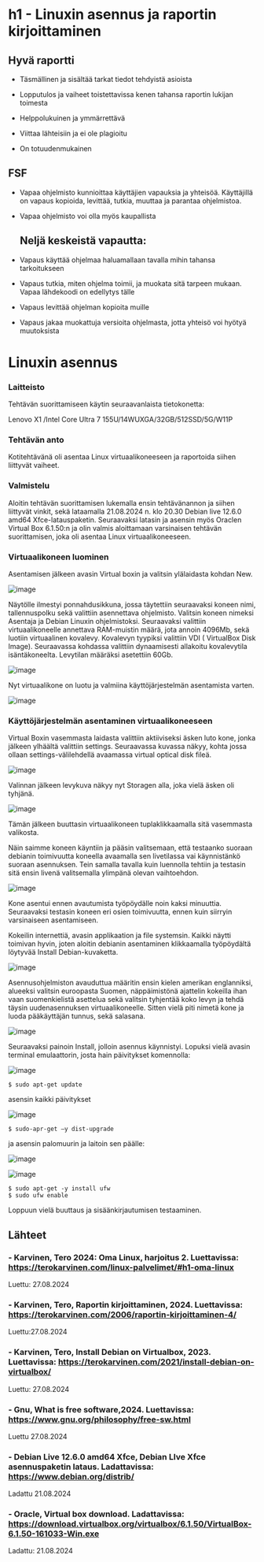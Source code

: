 # h1 - Linuxin asennus ja raportin kirjoittaminen

 


## Hyvä raportti 

- Täsmällinen ja sisältää tarkat tiedot tehdyistä asioista 

- Lopputulos ja vaiheet toistettavissa kenen tahansa raportin lukijan toimesta 

- Helppolukuinen ja ymmärrettävä 

- Viittaa lähteisiin ja ei ole plagioitu 

- On totuudenmukainen 

## FSF 

- Vapaa ohjelmisto kunnioittaa käyttäjien vapauksia ja yhteisöä. Käyttäjillä on vapaus kopioida, levittää, tutkia, muuttaa ja parantaa ohjelmistoa. 

- Vapaa ohjelmisto voi olla myös kaupallista 

  ## Neljä keskeistä vapautta: 

- Vapaus käyttää ohjelmaa haluamallaan tavalla mihin tahansa tarkoitukseen  

- Vapaus tutkia, miten ohjelma toimii, ja muokata sitä tarpeen mukaan. Vapaa lähdekoodi on edellytys tälle 

- Vapaus levittää ohjelman kopioita muille 

- Vapaus jakaa muokattuja versioita ohjelmasta, jotta yhteisö voi hyötyä muutoksista 

 

# Linuxin asennus 

### Laitteisto 

Tehtävän suorittamiseen käytin seuraavanlaista tietokonetta: 

Lenovo X1 /Intel Core Ultra 7 155U/14WUXGA/32GB/512SSD/5G/W11P

 

### Tehtävän anto  

Kotitehtävänä oli asentaa Linux virtuaalikoneeseen ja raportoida siihen liittyvät vaiheet. 

 

### Valmistelu 

Aloitin tehtävän suorittamisen lukemalla ensin tehtävänannon ja siihen liittyvät vinkit, sekä lataamalla 21.08.2024 n. klo 20.30 Debian live 12.6.0 amd64 Xfce-latauspaketin. Seuraavaksi latasin ja asensin myös Oraclen Virtual Box 6.1.50:n ja olin valmis aloittamaan varsinaisen tehtävän suorittamisen, joka oli asentaa Linux virtuaalikoneeseen. 

### Virtuaalikoneen luominen 

Asentamisen jälkeen avasin Virtual boxin ja valitsin ylälaidasta kohdan New. 

![image](https://github.com/user-attachments/assets/ba70cb94-1265-4205-a04c-80d6626a479c)

 

Näytölle ilmestyi ponnahdusikkuna, jossa täytettiin seuraavaksi koneen nimi, tallennuspolku sekä valittiin asennettava ohjelmisto. Valitsin koneen nimeksi Asentaja ja Debian Linuxin ohjelmistoksi. Seuraavaksi valittiin virtuaalikoneelle annettava RAM-muistin määrä, jota annoin 4096Mb, sekä luotiin virtuaalinen kovalevy. Kovalevyn tyypiksi valittiin VDI ( VirtualBox Disk Image). Seuraavassa kohdassa valittiin dynaamisesti allakoitu kovalevytila isäntäkoneelta. Levytilan määräksi asetettiin 60Gb. 

 ![image](https://github.com/user-attachments/assets/04fb6f73-a7e1-4d62-bc0a-34b721368ce9)


Nyt virtuaalikone on luotu ja valmiina käyttöjärjestelmän asentamista varten. 

![image](https://github.com/user-attachments/assets/0fd1fb9d-fdb6-4d6f-8b42-bd474ab9a9b1)

### Käyttöjärjestelmän asentaminen virtuaalikoneeseen

Virtual Boxin vasemmasta laidasta valittiin aktiiviseksi äsken luto kone, jonka jälkeen ylhäältä valittiin settings. Seuraavassa kuvassa näkyy, kohta jossa ollaan settings-välilehdellä avaamassa virtual optical disk fileä. 

 ![image](https://github.com/user-attachments/assets/30ae0430-5051-42aa-a6c7-dc026d4fdff5)

Valinnan jälkeen levykuva näkyy nyt Storagen alla, joka vielä äsken oli tyhjänä. 

 ![image](https://github.com/user-attachments/assets/adb7eed8-44a3-4113-9272-72ec31f21a8f)


Tämän jälkeen buuttasin virtuaalikoneen tuplaklikkaamalla sitä vasemmasta valikosta. 

Näin saimme koneen käyntiin ja pääsin valitsemaan, että testaanko suoraan debianin toimivuutta koneella avaamalla sen livetilassa vai käynnistänkö suoraan asennuksen. Tein samalla tavalla kuin luennolla tehtiin ja testasin sitä ensin livenä valitsemalla ylimpänä olevan vaihtoehdon. 

  ![image](https://github.com/user-attachments/assets/8c5ca3c8-9efe-4f14-ae51-5ac11013ef5e)


 

Kone asentui ennen avautumista työpöydälle noin kaksi minuuttia. Seuraavaksi testasin koneen eri osien toimivuutta, ennen kuin siirryin varsinaiseen asentamiseen. 

Kokeilin internettiä, avasin applikaation ja file systemsin. Kaikki näytti toimivan hyvin, joten aloitin debianin asentaminen klikkaamalla työpöydältä löytyvää Install Debian-kuvaketta. 

 ![image](https://github.com/user-attachments/assets/7fd1b2a8-64c5-44d8-b618-65024e9f21e7)


 

Asennusohjelmiston avauduttua määritin ensin kielen amerikan englanniksi, alueeksi valitsin euroopasta Suomen, näppäimistönä ajattelin kokeilla ihan vaan suomenkielistä asettelua sekä valitsin tyhjentää koko levyn ja tehdä täysin uudenasennuksen virtuaalikoneelle.
Sitten vielä piti nimetä kone ja luoda pääkäyttäjän tunnus, sekä salasana. 

 ![image](https://github.com/user-attachments/assets/b52bce39-cd83-4bbc-96c0-18683695c2d4)


 

Seuraavaksi painoin Install, jolloin asennus käynnistyi. Lopuksi vielä avasin  terminal emulaattorin, josta hain päivitykset komennolla:

![image](https://github.com/user-attachments/assets/eca835c6-f573-4e6a-a1e4-f0d3b23bf254)


    $ sudo apt-get update 

asensin kaikki päivitykset  

![image](https://github.com/user-attachments/assets/cb715bff-fd8d-4ff1-a1f3-2a1ac073d991)


    $ sudo-apr-get –y dist-upgrade  

ja asensin palomuurin ja laitoin sen päälle:  

![image](https://github.com/user-attachments/assets/6d37b0ca-6323-427a-b484-6b1c6f4f5eb7)

![image](https://github.com/user-attachments/assets/b265a45e-cbc7-4123-8fff-e1acf918dfd9)


    $ sudo apt-get -y install ufw
    $ sudo ufw enable 

 

Loppuun vielä buuttaus ja sisäänkirjautumisen testaaminen. 

 

	 

 

## Lähteet 

### - Karvinen, Tero 2024: Oma Linux, harjoitus 2. Luettavissa:  https://terokarvinen.com/linux-palvelimet/#h1-oma-linux 

Luettu: 27.08.2024 

 

### - Karvinen, Tero, Raportin kirjoittaminen, 2024. Luettavissa:  https://terokarvinen.com/2006/raportin-kirjoittaminen-4/  

Luettu:27.08.2024 

 

### - Karvinen, Tero, Install Debian on Virtualbox, 2023. Luettavissa: https://terokarvinen.com/2021/install-debian-on-virtualbox/  

Luettu: 27.08.2024 

 

### - Gnu, What is free software,2024. Luettavissa:  https://www.gnu.org/philosophy/free-sw.html  

Luettu 27.08.2024 

 

### - Debian Live 12.6.0 amd64 Xfce, Debian LIve Xfce asennuspaketin lataus. Ladattavissa: https://www.debian.org/distrib/ 

Ladattu 21.08.2024 

 

### - Oracle, Virtual box download. Ladattavissa: https://download.virtualbox.org/virtualbox/6.1.50/VirtualBox-6.1.50-161033-Win.exe 

Ladattu: 21.08.2024 

 

	 

 

 

 

 

 
